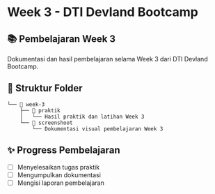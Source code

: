 # Week 3 - DTI Devland Bootcamp

## 📚 Pembelajaran Week 3

Dokumentasi dan hasil pembelajaran selama Week 3 dari DTI Devland Bootcamp.

## 📂 Struktur Folder

```
└── 📂 week-3
    ├── 📂 praktik
    │   └── Hasil praktik dan latihan Week 3
    └── 📂 screenshoot
        └── Dokumentasi visual pembelajaran Week 3
```

## ✨ Progress Pembelajaran

- [ ] Menyelesaikan tugas praktik
- [ ] Mengumpulkan dokumentasi
- [ ] Mengisi laporan pembelajaran
